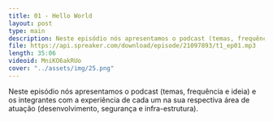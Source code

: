 ```yaml
---
title: 01 - Hello World
layout: post
type: main
description: Neste episódio nós apresentamos o podcast (temas, frequência e ideia) e os integrantes com a experiência de cada um na sua respectiva área de atuação (desenvolvimento, segurança e infra-estrutura).
file: https://api.spreaker.com/download/episode/21097893/t1_ep01.mp3
length: 35:06
videoid: MniKO6akRUo
cover: "../assets/img/25.png"
---
```


Neste episódio nós apresentamos o podcast (temas, frequência e ideia) e os integrantes com a experiência de cada um na sua respectiva área de atuação (desenvolvimento, segurança e infra-estrutura).